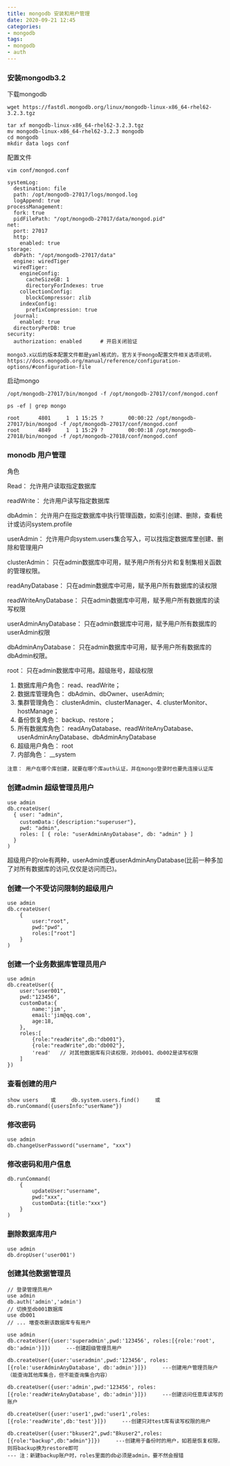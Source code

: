 ```yaml
---
title: mongodb 安装和用户管理
date: 2020-09-21 12:45
categories:
- mongodb
tags:
- mongodb
- auth
---
```



### 安装mongodb3.2

下载mongodb

```
wget https://fastdl.mongodb.org/linux/mongodb-linux-x86_64-rhel62-3.2.3.tgz
```

```
tar xf mongodb-linux-x86_64-rhel62-3.2.3.tgz
mv mongodb-linux-x86_64-rhel62-3.2.3 mongodb
cd mongodb
mkdir data logs conf
```



配置文件

```
vim conf/mongod.conf

systemLog:
  destination: file
  path: /opt/mongodb-27017/logs/mongod.log
  logAppend: true
processManagement:
  fork: true
  pidFilePath: "/opt/mongodb-27017/data/mongod.pid"
net:
  port: 27017
  http:
    enabled: true
storage:
  dbPath: "/opt/mongodb-27017/data"
  engine: wiredTiger
  wiredTiger:
    engineConfig:
      cacheSizeGB: 1
      directoryForIndexes: true
    collectionConfig:
      blockCompressor: zlib
    indexConfig:
      prefixCompression: true
  journal:
    enabled: true
  directoryPerDB: true
security:
  authorization: enabled      # 开启关闭验证
```

`mongo3.x以后的版本配置文件都是yaml格式的，官方关于mongo配置文件相关选项说明，https://docs.mongodb.org/manual/reference/configuration-options/#configuration-file`



启动mongo

```
/opt/mongodb-27017/bin/mongod -f /opt/mongodb-27017/conf/mongod.conf
```



```
ps -ef | grep mongo

root      4801     1  1 15:25 ?        00:00:22 /opt/mongodb-27017/bin/mongod -f /opt/mongodb-27017/conf/mongod.conf
root      4849     1  1 15:29 ?        00:00:18 /opt/mongodb-27018/bin/mongod -f /opt/mongodb-27018/conf/mongod.conf
```





### monodb 用户管理



角色

Read：    允许用户读取指定数据库

readWrite：   允许用户读写指定数据库

dbAdmin：    允许用户在指定数据库中执行管理函数，如索引创建、删除，查看统计或访问system.profile

userAdmin：  允许用户向system.users集合写入，可以找指定数据库里创建、删除和管理用户

clusterAdmin：  只在admin数据库中可用，赋予用户所有分片和复制集相关函数的管理权限。

readAnyDatabase：   只在admin数据库中可用，赋予用户所有数据库的读权限

readWriteAnyDatabase：   只在admin数据库中可用，赋予用户所有数据库的读写权限

userAdminAnyDatabase：   只在admin数据库中可用，赋予用户所有数据库的userAdmin权限

dbAdminAnyDatabase：   只在admin数据库中可用，赋予用户所有数据库的dbAdmin权限。

root：   只在admin数据库中可用。超级账号，超级权限



1. 数据库用户角色：   read、readWrite；
2. 数据库管理角色：   dbAdmin、dbOwner、userAdmin;
3. 集群管理角色：      clusterAdmin、clusterManager、4. clusterMonitor、hostManage；
4. 备份恢复角色：     backup、restore；
5. 所有数据库角色：     readAnyDatabase、readWriteAnyDatabase、userAdminAnyDatabase、dbAdminAnyDatabase
6. 超级用户角色：    root
7. 内部角色：   __system



`注意： 用户在哪个库创建，就要在哪个库auth认证，并在mongo登录时也要先连接认证库`



### 创建admin 超级管理员用户

```
use admin
db.createUser(
  { user: "admin",  
    customData：{description:"superuser"},
    pwd: "admin",  
    roles: [ { role: "userAdminAnyDatabase", db: "admin" } ]  
  }  
) 
```

超级用户的role有两种，userAdmin或者userAdminAnyDatabase(比前一种多加了对所有数据库的访问,仅仅是访问而已)。



### 创建一个不受访问限制的超级用户

```
use admin
db.createUser(
    {
        user:"root",
        pwd:"pwd",
        roles:["root"]
    }
)
```

### 创建一个业务数据库管理员用户

```
use admin
db.createUser({
    user:"user001",
    pwd:"123456",
    customData:{
        name:'jim',
        email:'jim@qq.com',
        age:18,
    },
    roles:[
        {role:"readWrite",db:"db001"},
        {role:"readWrite",db:"db002"},
        'read'   // 对其他数据库有只读权限，对db001、db002是读写权限
    ]
})
```

### 查看创建的用户

```
show users    或     db.system.users.find()     或    db.runCommand({usersInfo:"userName"})
```

### 修改密码

```
use admin
db.changeUserPassword("username", "xxx")
```

### 修改密码和用户信息

```
db.runCommand(
    {
        updateUser:"username",
        pwd:"xxx",
        customData:{title:"xxx"}
    }
)
```

### 删除数据库用户

```
use admin
db.dropUser('user001')
```

### 创建其他数据管理员

```
// 登录管理员用户
use admin
db.auth('admin','admin')
// 切换至db001数据库
use db001
// ... 増查改删该数据库专有用户
```

```
use admin
db.createUser({user:'superadmin',pwd:'123456', roles:[{role:'root', db:'admin'}]})     ---创建超级管理员用户
 
db.createUser({user:'useradmin',pwd:'123456', roles:[{role:'userAdminAnyDatabase', db:'admin'}]})     ---创建用户管理员账户（能查询其他库集合，但不能查询集合内容）
 
db.createUser({user:'admin',pwd:'123456', roles:[{role:'readWriteAnyDatabase', db:'admin'}]})     ---创建访问任意库读写的账户
 
db.createUser({user:'user1',pwd:'user1',roles:[{role:'readWrite',db:'test'}]})     ---创建只对test库有读写权限的用户
 
db.createUser({user:"bkuser2",pwd:"Bkuser2",roles:[{role:"backup",db:"admin"}]})     ---创建用于备份时的用户，如若是恢复权限，则将backup换为restore即可
--- 注：新建backup账户时，roles里面的db必须是admin，要不然会报错
```




